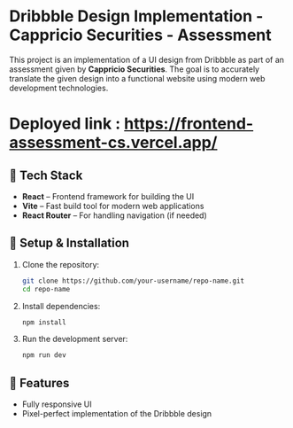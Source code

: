# Dribbble Design Implementation - Cappricio Securities - Assessment

This project is an implementation of a UI design from Dribbble as part of an assessment given by **Cappricio Securities**. The goal is to accurately translate the given design into a functional website using modern web development technologies.

# Deployed link : https://frontend-assessment-cs.vercel.app/

## 🚀 Tech Stack
- **React** – Frontend framework for building the UI
- **Vite** – Fast build tool for modern web applications
- **React Router** – For handling navigation (if needed)


## 🔧 Setup & Installation
1. Clone the repository:
   ```bash
   git clone https://github.com/your-username/repo-name.git
   cd repo-name
   ```
2. Install dependencies:
   ```bash
   npm install
   ```
3. Run the development server:
   ```bash
   npm run dev
   ```

## 📌 Features
- Fully responsive UI
- Pixel-perfect implementation of the Dribbble design

